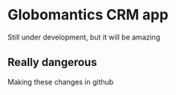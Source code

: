 # Globomantics CRM app
Still under development, but it will be amazing

## Really dangerous
Making these changes in github

